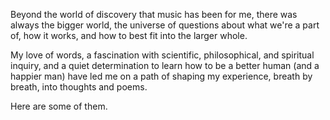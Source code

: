 Beyond the world of discovery that music has been for me, there was always the bigger world, the universe of questions about what we're a part of, how it works, and how to best fit into the larger whole. 

My love of words, a fascination with scientific, philosophical, and spiritual inquiry, and a quiet determination to learn how to be a better human (and a happier man) have led me on a path of shaping my experience, breath by breath, into thoughts and poems.

Here are some of them.